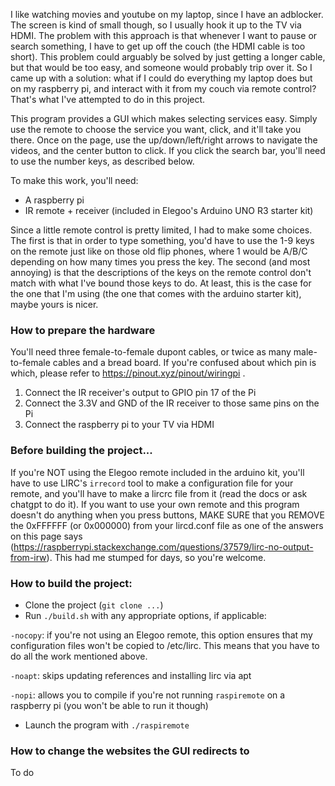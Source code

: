 I like watching movies and youtube on my laptop, since I have an adblocker. The screen is kind of small though, so I usually hook it up to the TV via HDMI. The problem with this approach is that whenever I want to pause or search something, I have to get up off the couch (the HDMI cable is too short). This problem could arguably be solved by just getting a longer cable, but that would be too easy, and someone would probably trip over it. So I came up with a solution: what if I could do everything my laptop does but on my raspberry pi, and interact with it from my couch via remote control? That's what I've attempted to do in this project.

This program provides a GUI which makes selecting services easy. Simply use the remote to choose the service you want, click, and it'll take you there. Once on the page, use the up/down/left/right arrows to navigate the videos, and the center button to click. If you click the search bar, you'll need to use the number keys, as described below.

To make this work, you'll need:
- A raspberry pi
- IR remote + receiver (included in Elegoo's Arduino UNO R3 starter kit)

Since a little remote control is pretty limited, I had to make some choices.
The first is that in order to type something, you'd have to use the 1-9 keys on the remote just like on those old flip phones, where 1 would be A/B/C depending on how many times you press the key.
The second (and most annoying) is that the descriptions of the keys on the remote control don't match with what I've bound those keys to do. At least, this is the case for the one that I'm using (the one that comes with the arduino starter kit), maybe yours is nicer.

### How to prepare the hardware

You'll need three female-to-female dupont cables, or twice as many male-to-female cables and a bread board. If you're confused about which pin is which, please refer to https://pinout.xyz/pinout/wiringpi .

1. Connect the IR receiver's output to GPIO pin 17 of the Pi
2. Connect the 3.3V and GND of the IR receiver to those same pins on the Pi
3. Connect the raspberry pi to your TV via HDMI

### Before building the project...
If you're NOT using the Elegoo remote included in the arduino kit, you'll have to use LIRC's `irrecord` tool to make a configuration file for your remote, and you'll have to make a lircrc file from it (read the docs or ask chatgpt to do it).
If you want to use your own remote and this program doesn't do anything when you press buttons, MAKE SURE that you REMOVE the 0xFFFFFF (or 0x000000) from your lircd.conf file as one of the answers on this page says (https://raspberrypi.stackexchange.com/questions/37579/lirc-no-output-from-irw).
This had me stumped for days, so you're welcome.

### How to build the project:
- Clone the project (`git clone ...`)
- Run `./build.sh` with any appropriate options, if applicable:

`-nocopy`: if you're not using an Elegoo remote, this option ensures that my configuration files won't be copied to /etc/lirc. This means that you have to do all the work mentioned above.

`-noapt`: skips updating references and installing lirc via apt

`-nopi`: allows you to compile if you're not running `raspiremote` on a raspberry pi (you won't be able to run it though)

- Launch the program with `./raspiremote`

### How to change the websites the GUI redirects to
To do
